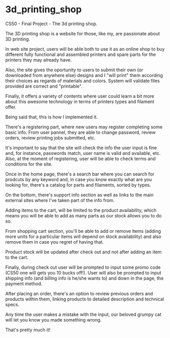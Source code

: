 # 3d_printing_shop

CS50 - Final Project - The 3d printing shop.

The 3D printing shop is a website for those, like my, are passionate about 3D printing.

In web site project, users will be able both to use it as an online shop to buy different fully functional and assembled printers and spare parts for the printers they may already have.

Also, the site gives the oportunity to users to submit their own (or downloaded from anywhere else) designs and I "will print" them according their choices as regards of materials and colors.
System will validate files provided are correct and "printable".

Finally, it offers a variety of contents where user could learn a bit more about this awesome technology in terms of printers types and filament offer.

Being said that, this is how I implemented it.

There's a registering part, where new users may register completing some basic info. From user pannel, they are able to change password, review orders, review printing jobs submitted, etc.

It's important to say that the site will check the info the user input is fine and, for instance, passwords match, user name is valid and available, etc. Also, at the moment of registering, user will be able to check terms and conditions for the site.

Once in the home page, there's a search bar where you can search for prodcuts by any keyword and, in case you know exactly what are you looking for, there's a catalog for parts and filaments, sorted by types.

On the bottom, there's support info section as well as links to the main external sites where I've taken part of the info from.

Adding items to the cart, will be limited to the product availability, which means you will be able to add as many parts as our stock allows you to do so.

From shopping cart section, you'll be able to add or remove items (adding more units for a particular items will depend on stock availability) and also remove them in case you regret of having that.

Product stock will be updated after check out and not after adding an item to the cart.

Finally, during check out user will be prompted to input some promo code (CS50 one will gets you 10 bucks off!). User will also be prompted to input shipping info (and billing info is he/she wants to) and down in the page, the payment method.

After placing an order, there's an option to review previous orders and products within them, linking products to detailed description and technical specs.

Any time the user makes a mistake with the input, our beloved grumpy cat will let you know you made something wrong.

That's pretty much it! 
